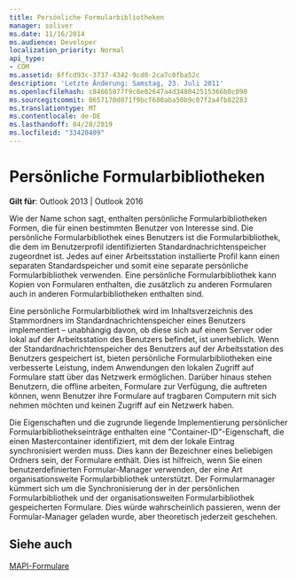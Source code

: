 ```yaml
---
title: Persönliche Formularbibliotheken
manager: soliver
ms.date: 11/16/2014
ms.audience: Developer
localization_priority: Normal
api_type:
- COM
ms.assetid: 6ffcd93c-3737-4342-9cd0-2ca7c0fba52c
description: 'Letzte Änderung: Samstag, 23. Juli 2011'
ms.openlocfilehash: c84665077f9c8e02647a4d348042515366b0c090
ms.sourcegitcommit: 8657170d071f9bcf680aba50b9c07f2a4fb82283
ms.translationtype: MT
ms.contentlocale: de-DE
ms.lasthandoff: 04/28/2019
ms.locfileid: "33420409"
---
```

# <a name="personal-form-libraries"></a>Persönliche Formularbibliotheken

  
  
**Gilt für**: Outlook 2013 | Outlook 2016 
  
Wie der Name schon sagt, enthalten persönliche Formularbibliotheken Formen, die für einen bestimmten Benutzer von Interesse sind. Die persönliche Formularbibliothek eines Benutzers ist die Formularbibliothek, die dem im Benutzerprofil identifizierten Standardnachrichtenspeicher zugeordnet ist. Jedes auf einer Arbeitsstation installierte Profil kann einen separaten Standardspeicher und somit eine separate persönliche Formularbibliothek verwenden. Eine persönliche Formularbibliothek kann Kopien von Formularen enthalten, die zusätzlich zu anderen Formularen auch in anderen Formularbibliotheken enthalten sind.
  
Eine persönliche Formularbibliothek wird im Inhaltsverzeichnis des Stammordners im Standardnachrichtenspeicher eines Benutzers implementiert – unabhängig davon, ob diese sich auf einem Server oder lokal auf der Arbeitsstation des Benutzers befindet, ist unerheblich. Wenn der Standardnachrichtenspeicher des Benutzers auf der Arbeitsstation des Benutzers gespeichert ist, bieten persönliche Formularbibliotheken eine verbesserte Leistung, indem Anwendungen den lokalen Zugriff auf Formulare statt über das Netzwerk ermöglichen. Darüber hinaus stehen Benutzern, die offline arbeiten, Formulare zur Verfügung, die auftreten können, wenn Benutzer ihre Formulare auf tragbaren Computern mit sich nehmen möchten und keinen Zugriff auf ein Netzwerk haben.
  
Die Eigenschaften und die zugrunde liegende Implementierung persönlicher Formularbibliothekseinträge enthalten eine "Container-ID"-Eigenschaft, die einen Mastercontainer identifiziert, mit dem der lokale Eintrag synchronisiert werden muss. Dies kann der Bezeichner eines beliebigen Ordners sein, der Formulare enthält. Dies ist hilfreich, wenn Sie einen benutzerdefinierten Formular-Manager verwenden, der eine Art organisationsweite Formularbibliothek unterstützt. Der Formularmanager kümmert sich um die Synchronisierung der in der persönlichen Formularbibliothek und der organisationsweiten Formularbibliothek gespeicherten Formulare. Dies würde wahrscheinlich passieren, wenn der Formular-Manager geladen wurde, aber theoretisch jederzeit geschehen.
  
## <a name="see-also"></a>Siehe auch



[MAPI-Formulare](mapi-forms.md)

